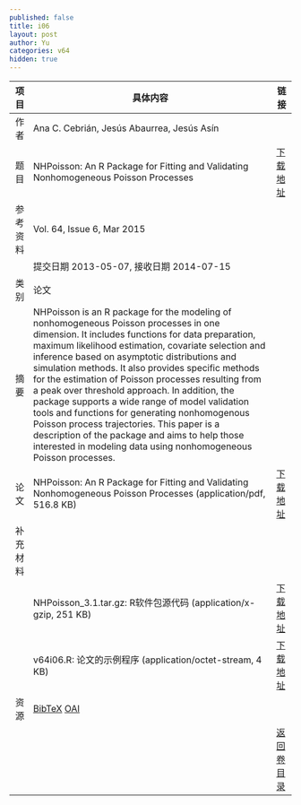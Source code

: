 ```yaml
---
published: false
title: i06
layout: post
author: Yu
categories: v64
hidden: true
---
```


| 项目 | 具体内容 | 链接 |
|---:|---|---|
| 作者 |  Ana C. Cebrián, Jesús Abaurrea, Jesús Asín| |
| 题目 |NHPoisson: An R Package for Fitting and Validating Nonhomogeneous Poisson Processes | [下载地址](http://www.jstatsoft.org/v64/i06/paper) |
| 参考资料 |Vol. 64, Issue 6, Mar 2015 | |
| | 提交日期 2013-05-07, 接收日期 2014-07-15| | 
| 类别 | 论文| |
| 摘要 | NHPoisson is an R package for the modeling of nonhomogeneous Poisson processes in one dimension. It includes functions for data preparation, maximum likelihood estimation, covariate selection and inference based on asymptotic distributions and simulation methods. It also provides specific methods for the estimation of Poisson processes resulting from a peak over threshold approach. In addition, the package supports a wide range of model validation tools and functions for generating nonhomogenous Poisson process trajectories. This paper is a description of the package and aims to help those interested in modeling data using nonhomogeneous Poisson processes.| |
| 论文 | NHPoisson: An R Package for Fitting and Validating Nonhomogeneous Poisson Processes  (application/pdf, 516.8 KB)| [下载地址](http://www.jstatsoft.org/v64/i06/paper) |
| 补充材料 | | |
| |NHPoisson_3.1.tar.gz: R软件包源代码  (application/x-gzip, 251 KB)|  [下载地址](http://www.jstatsoft.org/v64/i06/supp/1) |
| |v64i06.R:             论文的示例程序  (application/octet-stream, 4 KB)|  [下载地址](http://www.jstatsoft.org/v64/i06/supp/2) |
| 资源 | [BibTeX](http://www.jstatsoft.org/v64/i06/bibtex) [OAI](http://www.jstatsoft.org/oai?verb=GetRecord&identifier=oai.jstatsoft/v64/i06&prefix=oai_dc)| |
| |  | [返回卷目录]({{site.baseurl}}/volume/v64.html) |